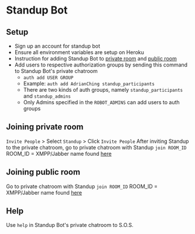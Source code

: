 # Standup Bot

## Setup
* Sign up an account for standup bot
* Ensure all environment variables are setup on Heroku
* Instruction for adding Standup Bot to [private room](#joining-private-room) and [public room](#joining-public-room)
* Add users to respective authorization groups by sending this command to Standup Bot's private chatroom
  - `auth add USER GROUP`
  - Example: `auth add AdrianChing standup_participants`
  - There are two kinds of auth groups, namely `standup_participants` and `standup_admins`
  - Only Admins specified in the `ROBOT_ADMINS` can add users to auth groups


## Joining private room
`Invite People` > Select `Standup` > Click `Invite People`
After inviting Standup to the private chatroom, go to private chatroom with Standup
`join ROOM_ID`
ROOM_ID = XMPP/Jabber name found [here](https://surialabs.hipchat.com/account/xmpp)

## Joining public room
Go to private chatroom with Standup
`join ROOM_ID`
ROOM_ID = XMPP/Jabber name found [here](https://surialabs.hipchat.com/account/xmpp)

## Help
Use `help` in Standup Bot's private chatroom to S.O.S.
